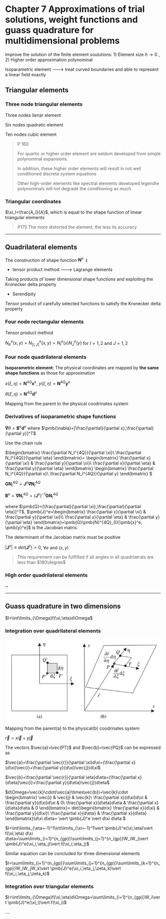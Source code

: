 # Chapter 7 Approximations of trial solutions, weight functions and guass quadrature for multidimensional problems

Improve the solution of the finite element soulutions: 1) Element size $h\rightarrow0$ , 2) Higher order approximation polynominal

Isoparametric element ---> treat curved boundaries and able to represent a linear field exactly

## Triangular elements

### Three node triangular elements

Three nodes lienar element

Six nodes quadratic element

Ten nodes cubic element

> P 160
> 
> For quartic or higher order element are seldom developed from simple polynominal expansions.
> 
> In addition, these higher order elements will result in not well conditioned discrete system equations
>
> Other high-order elements like spectral elements developed legendre polynominals will not degrade the conditioning as much

### Triangular coordinates

$\xi_I=\frac{A_I}{A}$, which is equal to the shape function of linear triangular elements

> P175 The more distorted the element, the less its accuracy.

----

## Quadrilateral elements

The construction of shape function $\pmb{N}^e$ $\Downarrow$

+ tensor product method ---> Lagrange elements

Taking products of lower dimensional shape functions and exploiting the Kronecker delta property



+ Serendipity

Tensor product of carefully selected functions to satisfy the Kronecker delta property

### Four node rectangular elements

Tensor product method

$N^e_{K}(x,y)=N^e_{[I,J]}(x,y)=N^e_{I}(x)N^e_{J}(y)$ for $I=1,2$ and  $J=1,2$

### Four node quadrilateral elements

**Isoparametric element**: The physical coordinates are mapped by **the same shape functions** as those for approximation

$x(\xi,\eta)=\pmb{N}^{4Q}\pmb{x}^e$, $y(\xi,\eta)=\pmb{N}^{4Q}\pmb{y}^e$

$\theta(\xi,\eta)=\pmb{N}^{4Q}\pmb{d}^e$

Mapping from the parent to the physical coodrinates system

### Derivatives of isoparametric shape functions

$\pmb{\nabla}\theta=\pmb{B}^e\pmb{d}^e$ where $\pmb{\nabla}=[\frac{\partial}{\partial x},\frac{\partial}{\partial y}]^T$

Use the chain rule

$\begin{bmatrix}
    \frac{\partial N_I^{4Q}}{\partial \xi}\\
    \frac{\partial N_I^{4Q}}{\partial \eta}
\end{bmatrix}=
\begin{bmatrix}
    \frac{\partial x}{\partial \xi} & \frac{\partial y}{\partial \xi}\\
    \frac{\partial x}{\partial \eta} & \frac{\partial y}{\partial \eta}
\end{bmatrix}
\begin{bmatrix}
    \frac{\partial N_I^{4Q}}{\partial x}\\
    \frac{\partial N_I^{4Q}}{\partial y}
\end{bmatrix}
$

$\pmb{G}\pmb{N}^{4Q}_{I}=\pmb{J}^e\pmb{\nabla}\pmb{N}^{4Q}_{I}$ 

$\pmb{B}^e=\pmb{\nabla}\pmb{N}^{4Q}_{I}=(\pmb{J}^e)^{-1}\pmb{G}\pmb{N}^{4Q}_{I}$

where $\pmb{G}=[\frac{\partial}{\partial \xi},\frac{\partial}{\partial \eta}]^T$, 
$\pmb{J}^e=\begin{bmatrix}
    \frac{\partial x}{\partial \xi} & \frac{\partial y}{\partial \xi}\\
    \frac{\partial x}{\partial \eta} & \frac{\partial y}{\partial \eta}
\end{bmatrix}=\pmb{G}\pmb{N}^{4Q}_{I}[\pmb{x}^e, \pmb{y}^e]$ is the Jacobian matrix.

The determinant of the Jacobian matrix must be positive

$\vert \pmb{J}^e \vert\equiv det(\pmb{J}^e)>0$, $\forall e$ and $(x,y)$

> This requirement can be fullfilled if all angles in all quadrilatrals are less than $180\degree$

### High order quadrilateral elements

~

-----

## Guass quadrature in two dimensions

$I=\int\limits_{\Omega}f(\xi,\eta)d\Omega$

### Integration over quadrilateral elements

![Map](pic/7.1.png)

Mapping from the parent(a) to the physical(b) coodrinates system

$\vec{r}=x\vec{i}+y\vec{j}$

The vectors $\vec{a}=\vec{PT}$ and $\vec{b}=\vec{PQ}$ can be expressed as

$\vec{a}=\frac{\partial \vec{r}}{\partial \xi}d\xi=(\frac{\partial x}{d\xi}\vec{i}+\frac{\partial y}{d\xi}\vec{j})d\xi$

$\vec{b}=\frac{\partial \vec{r}}{\partial \eta}d\eta=(\frac{\partial x}{d\eta}\vec{i}+\frac{\partial y}{d\eta}\vec{j})d\eta$

$d\Omega=\vec{k}\cdot(\vec{a}\times\vec{b})=\vec{k}\cdot
\begin{bmatrix}
    \vec{i} & \vec{j} & \vec{k}\\
    \frac{\partial x}{d\xi}d\xi & \frac{\partial y}{d\xi}d\xi & 0\\
    \frac{\partial x}{d\eta}d\eta & \frac{\partial x}{d\eta}d\eta & 0
\end{bmatrix}=
det(\begin{bmatrix}
    \frac{\partial x}{d\xi} & \frac{\partial y}{d\xi}\\
    \frac{\partial x}{d\eta} & \frac{\partial x}{d\eta}
\end{bmatrix})d\xi d\eta=
\vert \pmb{J}^e \vert d\xi d\eta
$

$I=\int\limits_{\eta=-1}^1\int\limits_{\xi=-1}^1\vert \pmb{J}^e(\xi,\eta)\vert f(\xi,\eta)  d\xi d\eta=\sum\limits_{i=1}^{n_{gp}}\sum\limits_{j=1}^{n_{gp}}W_iW_j\vert \pmb{J}^e(\xi_i,\eta_j)\vert f(\xi_i,\eta_j)$

Similar equation can be concluded for three dimensional elements

$I=\sum\limits_{i=1}^{n_{gp}}\sum\limits_{j=1}^{n_{gp}}\sum\limits_{k=1}^{n_{gp}}W_iW_jW_k\vert \pmb{J}^e(\xi_i,\eta_j,\zeta_k)\vert f(\xi_i,\eta_j,\zeta_k)$


### Integration over triangular elements

$I=\int\limits_{\Omega}f(\xi,\eta)d\Omega=\sum\limits_{i=1}^{n_{gp}}W_i\vert \pmb{J}^e(\xi_i)\vert f(\xi_i)$

....


